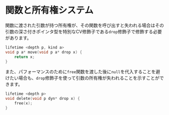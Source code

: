 # 関数と所有権システム
関数に渡された引数が持つ所有権が、その関数を呼び出すと失われる場合はその引数の深さ付きポインタ型を特別なCV修飾子である`drop`修飾子で修飾する必要があります。

```c
lifetime <depth p, kind a>
void p a* move(void p a* drop x) {
    return x;
}
```

また、パフォーマンスのために`free`関数を渡した後に`null`を代入することを避けたい場合も、`drop`修飾子を使って引数の所有権が失われることを示すことができます。
```c
lifetime <depth p>
void delete(void p dyn* drop x) {
    free(x);
}
```